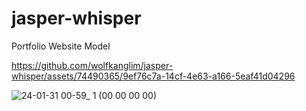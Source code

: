 # jasper-whisper
Portfolio Website Model  


https://github.com/wolfkanglim/jasper-whisper/assets/74490365/9ef76c7a-14cf-4e63-a166-5eaf41d04296

![24-01-31 00-59_ 1 (00 00 00 00)](https://github.com/wolfkanglim/jasper-whisper/assets/74490365/eb1347fa-59b3-4619-b42b-5716413eb3ec)
